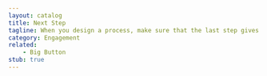 ```yaml
---
layout: catalog
title: Next Step
tagline: When you design a process, make sure that the last step gives clear feedback on what the user has done; and that it contains a suggestion for what to do next.
category: Engagement
related:
    - Big Button
stub: true
---
```

